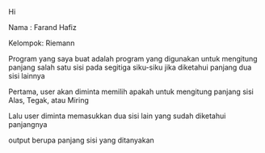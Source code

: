 Hi

Nama    : Farand Hafiz

Kelompok: Riemann

Program yang saya buat adalah program yang digunakan untuk mengitung panjang salah satu sisi pada segitiga siku-siku jika diketahui panjang dua sisi lainnya

Pertama, user akan diminta memilih apakah untuk mengitung panjang sisi Alas, Tegak, atau Miring

Lalu user diminta memasukkan dua sisi lain yang sudah diketahui panjangnya

output berupa panjang sisi yang ditanyakan
